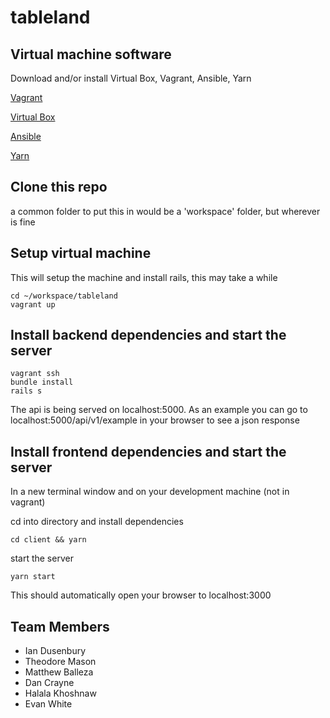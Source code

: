 # tableland

## Virtual machine software

Download and/or install Virtual Box, Vagrant, Ansible, Yarn

[Vagrant](http://downloads.vagrantup.com)

[Virtual Box](https://www.virtualbox.org/wiki/Downloads)

[Ansible](http://docs.ansible.com/ansible/latest/intro_installation.html#installing-the-control-machine)

[Yarn](https://yarnpkg.com/lang/en/docs/install/)

## Clone this repo

a common folder to put this in would be a 'workspace' folder, but wherever is fine

## Setup virtual machine

This will setup the machine and install rails, this may take a while

````
cd ~/workspace/tableland
vagrant up
````

## Install backend dependencies and start the server
````
vagrant ssh
bundle install
rails s
````

The api is being served on localhost:5000. As an example you can go to
localhost:5000/api/v1/example in your browser to see a json response

## Install frontend dependencies and start the server

In a new terminal window and on your development machine (not in vagrant)

cd into directory and install dependencies

```
cd client && yarn
```

start the server

```
yarn start
```

This should automatically open your browser to localhost:3000

## Team Members
* Ian Dusenbury
* Theodore Mason
* Matthew Balleza
* Dan Crayne
* Halala Khoshnaw
* Evan White
